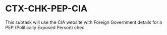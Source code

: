 # CTX-CHK-PEP-CIA
This subtask will use the CIA website with Foreign Government details for a PEP (Politically Exposed Person) chec
